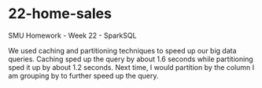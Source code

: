 # 22-home-sales
SMU Homework - Week 22 - SparkSQL

We used caching and partitioning techniques to speed up our big data queries. Caching sped up the query by about 1.6 seconds while partitioning sped it up by about 1.2 seconds. Next time, I would partition by the column I am grouping by to further speed up the query.
